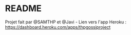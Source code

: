 # README

Projet fait par @SAMTHP et @Javi - Lien vers l'app Heroku : https://dashboard.heroku.com/apps/thpgossiproject
